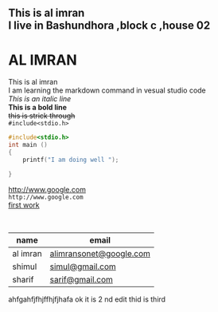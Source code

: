 <!--markdown learning -->
This is al imran  
I live in Bashundhora ,block c ,house 02  
---  
# AL IMRAN  
This is al imran  
I am learning the markdown command in vesual studio code  
_This is an italic line_  
__This is a bold line__  
~~this is strick through~~  
`#include<stdio.h>`  
```c 
#include<stdio.h>  
int main ()  
{  
    printf("I am doing well ");  

}  
```  
http://www.google.com  
`http://www.google.com `  
[first work](http://www.google.com )  

<br/>

|name |email|
|------|------|
|al imran |alimransonet@google.com|
|shimul |simul@gmail.com|
|sharif |sarif@gmail.com|
ahfgahfjfhjffhjfjhafa
ok it is 2 nd edit 
thid is third     